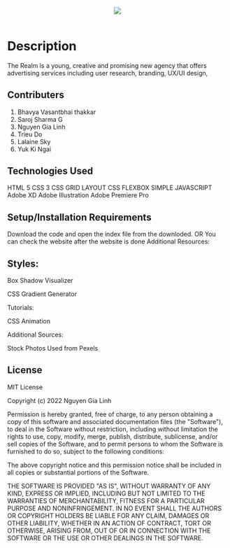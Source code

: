 <header><img src=Bootcamp_g13-logo.pdf></header>

# Description

The Realm is a young, creative and promising new agency that offers advertising services including user research, branding, UX/UI design, 

## Contributers

1. Bhavya Vasantbhai thakkar
2. Saroj Sharma G
3. Nguyen Gia Linh
4. Trieu Do
5. Lalaine Sky
6. Yuk Ki Ngai

## Technologies Used

HTML 5
CSS 3
CSS GRID LAYOUT
CSS FLEXBOX
SIMPLE JAVASCRIPT
Adobe XD
Adobe Illustration
Adobe Premiere Pro

## Setup/Installation Requirements

Download the code and open the index file from the downloded.
OR You can check the website after the website is done
Additional Resources:

## Styles:

Box Shadow Visualizer

CSS Gradient Generator

Tutorials:

CSS Animation

Additional Sources:

Stock Photos Used from Pexels

## License
MIT License

Copyright (c) 2022 Nguyen Gia Linh

Permission is hereby granted, free of charge, to any person obtaining a copy
of this software and associated documentation files (the "Software"), to deal
in the Software without restriction, including without limitation the rights
to use, copy, modify, merge, publish, distribute, sublicense, and/or sell
copies of the Software, and to permit persons to whom the Software is
furnished to do so, subject to the following conditions:

The above copyright notice and this permission notice shall be included in all
copies or substantial portions of the Software.

THE SOFTWARE IS PROVIDED "AS IS", WITHOUT WARRANTY OF ANY KIND, EXPRESS OR
IMPLIED, INCLUDING BUT NOT LIMITED TO THE WARRANTIES OF MERCHANTABILITY,
FITNESS FOR A PARTICULAR PURPOSE AND NONINFRINGEMENT. IN NO EVENT SHALL THE
AUTHORS OR COPYRIGHT HOLDERS BE LIABLE FOR ANY CLAIM, DAMAGES OR OTHER
LIABILITY, WHETHER IN AN ACTION OF CONTRACT, TORT OR OTHERWISE, ARISING FROM,
OUT OF OR IN CONNECTION WITH THE SOFTWARE OR THE USE OR OTHER DEALINGS IN THE
SOFTWARE.
